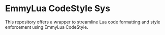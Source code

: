 # EmmyLua CodeStyle Sys

This repository offers a wrapper to streamline Lua code formatting and style enforcement using EmmyLua CodeStyle. 